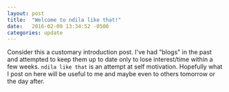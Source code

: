 ```yaml
---
layout: post
title:  "Welcome to ndila like that!"
date:   2016-02-09 13:34:52 -0500
categories: update
---
```

Consider this a customary introduction post. I've had "blogs" in the past and attempted to keep them up to date only to lose interest/time within a few weeks.
`ndila like that` is an attempt at self motivation. Hopefully what I post on here will be useful to me and maybe even to others tomorrow or the day after.